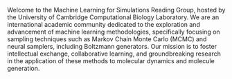 Welcome to the Machine Learning for Simulations Reading Group, hosted by the University of Cambridge Computational Biology Laboratory. We are an international academic community dedicated to the exploration and advancement of machine learning methodologies, specifically focusing on sampling techniques such as Markov Chain Monte Carlo (MCMC) and neural samplers, including Boltzmann generators. Our mission is to foster intellectual exchange, collaborative learning, and groundbreaking research in the application of these methods to molecular dynamics and molecule generation.